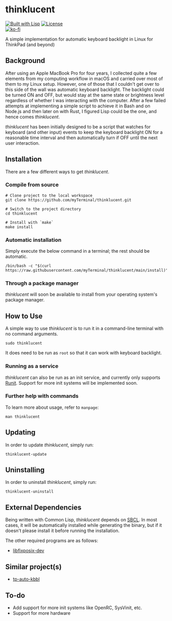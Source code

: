 # thinklucent

[![Built with Lisp](https://img.shields.io/badge/built%20with-Lisp-blueviolet)](https://lisp-lang.org)
[![License](https://img.shields.io/github/license/myTerminal/thinklucent.svg)](https://opensource.org/licenses/MIT)  
[![ko-fi](https://ko-fi.com/img/githubbutton_sm.svg)](https://ko-fi.com/Y8Y5E5GL7)

A simple implementation for automatic keyboard backlight in Linux for ThinkPad (and beyond)

## Background

After using an Apple MacBook Pro for four years, I collected quite a few elements from my computing workflow in macOS and carried over most of them to my Linux setup. However, one of those that I couldn't get over to this side of the wall was automatic keyboard backlight. The backlight could be turned ON and OFF, but would stay at the same state or brightness level regardless of whether I was interacting with the computer. After a few failed attempts at implementing a simple script to achieve it in Bash and on Node.js and then later on with Rust, I figured Lisp could be the one, and hence comes *thinklucent*.

*thinklucent* has been initially designed to be a script that watches for keyboard (and other input) events to keep the keyboard backlight ON for a reasonable time interval and then automatically turn if OFF until the next user interaction.

## Installation

There are a few different ways to get *thinklucent*.

### Compile from source

    # Clone project to the local workspace
    git clone https://github.com/myTerminal/thinklucent.git

    # Switch to the project directory
    cd thinklucent

    # Install with `make`
    make install

### Automatic installation

Simply execute the below command in a terminal; the rest should be automatic.

    /bin/bash -c "$(curl https://raw.githubusercontent.com/myTerminal/thinklucent/main/install)"

### Through a package manager

*thinklucent* will soon be available to install from your operating system's package manager.

## How to Use

A simple way to use *thinklucent* is to run it in a command-line terminal with no command arguments.

    sudo thinklucent

It does need to be run as `root` so that it can work with keyboard backlight.

### Running as a service

*thinklucent* can also be run as an init service, and currently only supports [Runit](http://smarden.org/runit). Support for more init systems will be implemented soon.

### Further help with commands

To learn more about usage, refer to `manpage`:

    man thinklucent

## Updating

In order to update *thinklucent*, simply run:

    thinklucent-update

## Uninstalling

In order to uninstall *thinklucent*, simply run:

    thinklucent-uninstall

## External Dependencies

Being written with Common Lisp, *thinklucent* depends on [SBCL](https://www.sbcl.org). In most cases, it will be automatically installed while generating the binary, but if it doesn't please install it before running the installation.

The other required programs are as follows:

 - [libfixposix-dev](https://github.com/sionescu/libfixposix)

## Similar project(s)

- [tp-auto-kbbl](https://crates.io/crates/tp-auto-kbbl)

## To-do

* Add support for more init systems like OpenRC, SysVinit, etc.
* Support for more hardware
